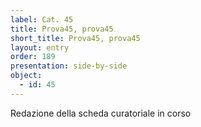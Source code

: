 ```yaml
---
label: Cat. 45
title: Prova45, prova45
short_title: Prova45, prova45
layout: entry
order: 189
presentation: side-by-side
object:
  - id: 45
---
```


Redazione della scheda curatoriale in corso
